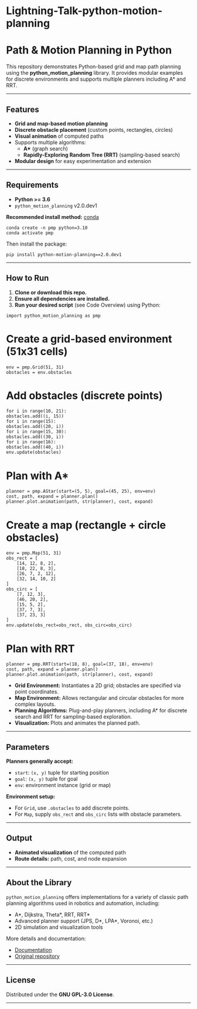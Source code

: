 # Lightning-Talk-python-motion-planning

# Path & Motion Planning in Python

This repository demonstrates Python-based grid and map path planning using the **python_motion_planning** library. It provides modular examples for discrete environments and supports multiple planners including A* and RRT.

---

## Features

- **Grid and map-based motion planning**
- **Discrete obstacle placement** (custom points, rectangles, circles)
- **Visual animation** of computed paths
- Supports multiple algorithms:
  - **A\*** (graph search)
  - **Rapidly-Exploring Random Tree (RRT)** (sampling-based search)
- **Modular design** for easy experimentation and extension

---

## Requirements

- **Python >= 3.6**
- `python_motion_planning` v2.0.dev1

**Recommended install method:** [conda](https://docs.conda.io/en/latest/)

```
conda create -n pmp python=3.10
conda activate pmp
```

Then install the package:

```
pip install python-motion-planning==2.0.dev1

```

---

## How to Run

1. **Clone or download this repo.**
2. **Ensure all dependencies are installed.**
3. **Run your desired script** (see Code Overview) using Python:

```
import python_motion_planning as pmp
```
# Create a grid-based environment (51x31 cells)
```
env = pmp.Grid(51, 31)
obstacles = env.obstacles
```
# Add obstacles (discrete points)
```
for i in range(10, 21):
obstacles.add((i, 15))
for i in range(15):
obstacles.add((20, i))
for i in range(15, 30):
obstacles.add((30, i))
for i in range(16):
obstacles.add((40, i))
env.update(obstacles)
```
# Plan with A*
```
planner = pmp.AStar(start=(5, 5), goal=(45, 25), env=env)
cost, path, expand = planner.plan()
planner.plot.animation(path, str(planner), cost, expand)
```
# Create a map (rectangle + circle obstacles)
```
env = pmp.Map(51, 31)
obs_rect = [
    [14, 12, 8, 2],
    [18, 22, 8, 3],
    [26, 7, 2, 12],
    [32, 14, 10, 2]
]
obs_circ = [
    [7, 12, 3],
    [46, 20, 2],
    [15, 5, 2],
    [37, 7, 3],
    [37, 23, 3]
]
env.update(obs_rect=obs_rect, obs_circ=obs_circ)
```
# Plan with RRT
```
planner = pmp.RRT(start=(18, 8), goal=(37, 18), env=env)
cost, path, expand = planner.plan()
planner.plot.animation(path, str(planner), cost, expand)
```


- **Grid Environment:** Instantiates a 2D grid; obstacles are specified via point coordinates.
- **Map Environment:** Allows rectangular and circular obstacles for more complex layouts.
- **Planning Algorithms:** Plug-and-play planners, including A* for discrete search and RRT for sampling-based exploration.
- **Visualization:** Plots and animates the planned path.

---

## Parameters

**Planners generally accept:**
- `start`: `(x, y)` tuple for starting position
- `goal`: `(x, y)` tuple for goal
- `env`: environment instance (grid or map)

**Environment setup:**
- For `Grid`, use `.obstacles` to add discrete points.
- For `Map`, supply `obs_rect` and `obs_circ` lists with obstacle parameters.

---

## Output

- **Animated visualization** of the computed path
- **Route details:** path, cost, and node expansion

---

## About the Library

`python_motion_planning` offers implementations for a variety of classic path planning algorithms used in robotics and automation, including:
- A*, Dijkstra, Theta*, RRT, RRT*
- Advanced planner support (JPS, D*, LPA*, Voronoi, etc.)
- 2D simulation and visualization tools

More details and documentation:
- [Documentation](https://ai-winter.github.io/python_motion_planning/)
- [Original repository](https://github.com/ai-winter/python_motion_planning)

---

## License

Distributed under the **GNU GPL-3.0 License**.

---




